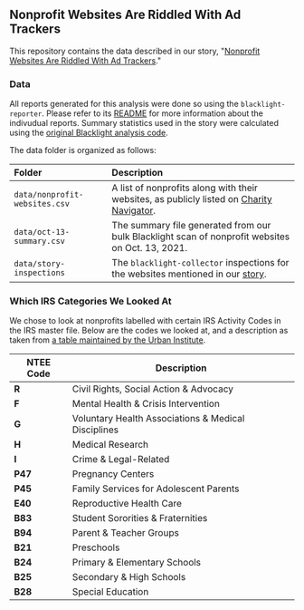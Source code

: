 ## Nonprofit Websites Are Riddled With Ad Trackers

This repository contains the data described in our story, "[Nonprofit Websites Are Riddled With Ad Trackers](https://themarkup.org/)."

### Data

All reports generated for this analysis were done so using the `blacklight-reporter`. Please refer to its [README](https://github.com/the-markup/blacklight-reporter) for more information about the indivudual reports. Summary statistics used in the story were calculated using the [original Blacklight analysis code](https://github.com/the-markup/investigation-blacklight-the-high-cost-of-free/blob/master/0-100k-scan.ipynb).

The data folder is organized as follows:<br>

| Folder                                               | Description                                                                                                                                                                                              |
| :--------------------------------------------------- | :------------------------------------------------------------------------------------------------------------------------------------------------------------------------------------------------------- |
| `data/nonprofit-websites.csv`                          | A list of nonprofits along with their websites, as publicly listed on [Charity Navigator](https://www.charitynavigator.org/).                                                                                           |
| `data/oct-13-summary.csv`                          | The summary file generated from our bulk Blacklight scan of nonprofit websites on Oct. 13, 2021.                                                                                           |
| `data/story-inspections`                             | The `blacklight-collector` inspections for the websites mentioned in our [story](TK). |

### Which IRS Categories We Looked At

We chose to look at nonprofits labelled with certain IRS Activity Codes in the IRS master file. Below are the codes we looked at, and a description as taken from [a table maintained by the Urban Institute](https://nccs.urban.org/publication/irs-activity-codes).

| NTEE Code | Description |
|----|----|
| **R** | Civil Rights, Social Action & Advocacy | 
| **F** | Mental Health & Crisis Intervention |
| **G** | Voluntary Health Associations & Medical Disciplines |
| **H** | Medical Research |
| **I** |  Crime & Legal-Related |
| **P47** | Pregnancy Centers |
| **P45** | Family Services for Adolescent Parents |
| **E40** | Reproductive Health Care |
| **B83** |  Student Sororities & Fraternities |
| **B94** |  Parent & Teacher Groups |
| **B21** |  Preschools |
| **B24** |  Primary & Elementary Schools  |
| **B25** |  Secondary & High Schools  |
| **B28** |  Special Education |
